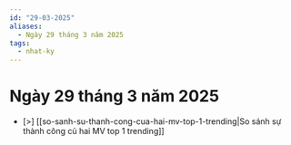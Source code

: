 ```yaml
---
id: "29-03-2025"
aliases:
  - Ngày 29 tháng 3 năm 2025
tags:
  - nhat-ky
---
```


# Ngày 29 tháng 3 năm 2025


- [>] [[so-sanh-su-thanh-cong-cua-hai-mv-top-1-trending|So sánh sự thành công củ hai MV top 1 trending]]

